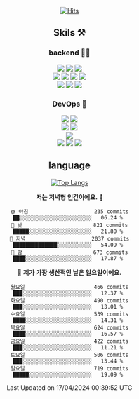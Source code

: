 <div align="center">

[![Hits](https://hits.seeyoufarm.com/api/count/incr/badge.svg?url=https%3A%2F%2Fgithub.com%2Fzxcv9203%2Fhit-counter&count_bg=%23FF7272&title_bg=%23324C2E&icon=codeigniter.svg&icon_color=%23DD5B5B&title=%EB%B0%A9%EB%AC%B8%EC%9E%90&edge_flat=false)](https://hits.seeyoufarm.com)
  
## Skils ⚒️
### backend 🧑‍💻
  
<img src="https://img.shields.io/badge/Java-FF6600?style=flat-square&logo=buymeacoffee&logoColor=white"/>
<img src="https://img.shields.io/badge/Go-0099FF?style=flat-square&logo=go&logoColor=white"/>
<img src="https://img.shields.io/badge/Kotlin-7F52FF?style=flat-square&logo=kotlin&logoColor=white"/>
  
  
<br />
  
<img src="https://img.shields.io/badge/Spring-339933?style=flat-square&logo=Spring&logoColor=white"/>
<img src="https://img.shields.io/badge/Spring Boot-339933?style=flat-square&logo=Spring Boot&logoColor=white"/>
<img src="https://img.shields.io/badge/Spring Security-339933?style=flat-square&logo=Spring Security&logoColor=white"/>
  
<img src="https://img.shields.io/badge/Spring Data JPA-339933?style=flat-square&logo=Hibernate&logoColor=white"/>

<br />
  
  <img src="https://img.shields.io/badge/mysql-0099FF?style=flat-square&logo=mysql&logoColor=white"/>
  <img src="https://img.shields.io/badge/mariadb-0099FF?style=flat-square&logo=mariadb&logoColor=white"/>
  <img src="https://img.shields.io/badge/mongoDB-47A248?style=flat-square&logo=mongodb&logoColor=white"/>
  
  
### DevOps 🚀
  
  <img src="https://img.shields.io/badge/docker-2496ED?style=flat-square&logo=docker&logoColor=white"/>
  <img src="https://img.shields.io/badge/kubernetes-326CE5?style=flat-square&logo=kubernetes&logoColor=white"/>
  
  <br />
  
  <img src="https://img.shields.io/badge/Github Actions-2088FF?style=flat-square&logo=githubactions&logoColor=white"/>
  <img src="https://img.shields.io/badge/Jenkins-D24939?style=flat-square&logo=jenkins&logoColor=white"/>
  
  
  <br />
  <img src="https://img.shields.io/badge/terraform-7B42BC?style=flat-square&logo=terraform&logoColor=white"/>
  
  <br />
  <img src="https://img.shields.io/badge/Amazon AWS-232F3E?style=flat-square&logo=Amazon AWS&logoColor=white"/>

  <img src="https://img.shields.io/badge/GCP-4285F4?style=flat-square&logo=googlecloud&logoColor=white"/>
  <img src="https://img.shields.io/badge/NCP-03C75A?style=flat-square&logo=naver&logoColor=white"/>
  
  
## language

[![Top Langs](https://github-readme-stats.vercel.app/api/top-langs/?username=zxcv9203&hide=html&exclude_repo=zxcv9203.github.io,golB&theme=grate-gatsby)](https://github.com/zxcv9203/github-readme-stats)
  
<!--START_SECTION:waka-->
**저는 저녁형 인간이에요. 🦉** 

```text
🌞 아침                     235 commits         ██░░░░░░░░░░░░░░░░░░░░░░░   06.24 % 
🌆 낮　                     821 commits         █████░░░░░░░░░░░░░░░░░░░░   21.80 % 
🌃 저녁                     2037 commits        ██████████████░░░░░░░░░░░   54.09 % 
🌙 밤　                     673 commits         ████░░░░░░░░░░░░░░░░░░░░░   17.87 % 
```
📅 **제가 가장 생산적인 날은 일요일이에요.** 

```text
월요일                      466 commits         ███░░░░░░░░░░░░░░░░░░░░░░   12.37 % 
화요일                      490 commits         ███░░░░░░░░░░░░░░░░░░░░░░   13.01 % 
수요일                      539 commits         ████░░░░░░░░░░░░░░░░░░░░░   14.31 % 
목요일                      624 commits         ████░░░░░░░░░░░░░░░░░░░░░   16.57 % 
금요일                      422 commits         ███░░░░░░░░░░░░░░░░░░░░░░   11.21 % 
토요일                      506 commits         ███░░░░░░░░░░░░░░░░░░░░░░   13.44 % 
일요일                      719 commits         █████░░░░░░░░░░░░░░░░░░░░   19.09 % 
```



 Last Updated on 17/04/2024 00:39:52 UTC
<!--END_SECTION:waka-->
  
</div>

